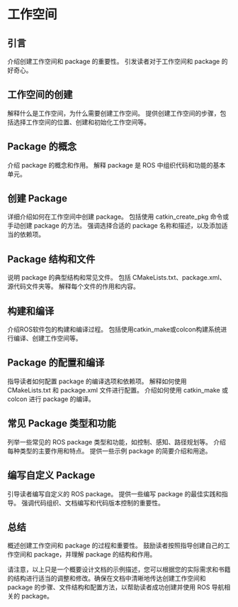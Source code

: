 # 工作空间

## 引言

介绍创建工作空间和 package 的重要性。
引发读者对于工作空间和 package 的好奇心。

## 工作空间的创建

解释什么是工作空间，为什么需要创建工作空间。
提供创建工作空间的步骤，包括选择工作空间的位置、创建和初始化工作空间等。

## Package 的概念

介绍 package 的概念和作用。
解释 package 是 ROS 中组织代码和功能的基本单元。

## 创建 Package

详细介绍如何在工作空间中创建 package。
包括使用 catkin_create_pkg 命令或手动创建 package 的方法。
强调选择合适的 package 名称和描述，以及添加适当的依赖项。

## Package 结构和文件

说明 package 的典型结构和常见文件。
包括 CMakeLists.txt、package.xml、源代码文件夹等。
解释每个文件的作用和内容。

## 构建和编译

介绍ROS软件包的构建和编译过程。
包括使用catkin_make或colcon构建系统进行编译、创建工作空间等。


## Package 的配置和编译

指导读者如何配置 package 的编译选项和依赖项。
解释如何使用 CMakeLists.txt 和 package.xml 文件进行配置。
介绍如何使用 catkin_make 或 colcon 进行 package 的编译。

## 常见 Package 类型和功能

列举一些常见的 ROS package 类型和功能，如控制、感知、路径规划等。
介绍每种类型的主要作用和特点。
提供一些示例 package 的简要介绍和用途。

## 编写自定义 Package

引导读者编写自定义的 ROS package。
提供一些编写 package 的最佳实践和指导。
强调代码组织、文档编写和代码版本控制的重要性。

## 总结

概述创建工作空间和 package 的过程和重要性。
鼓励读者按照指导创建自己的工作空间和 package，并理解 package 的结构和作用。

请注意，以上只是一个概要设计文档的示例描述，您可以根据您的实际需求和书籍的结构进行适当的调整和修改。确保在文档中清晰地传达创建工作空间和 package 的步骤、文件结构和配置方法，以帮助读者成功创建并使用 ROS 导航相关的 package。
